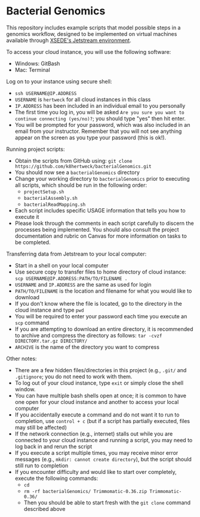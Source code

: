 # Bacterial Genomics

This repository includes example scripts that model possible steps in a genomics workflow, 
designed to be implemented on virtual machines available through 
[XSEDE's Jetstream environment](https://portal.xsede.org/jetstream).

To access your cloud instance, you will use the following software:

* Windows: GitBash
* Mac: Terminal 

Log on to your instance using secure shell:

* `ssh USERNAME@IP.ADDRESS`
* `USERNAME` is `hertweck` for all cloud instances in this class
* `IP.ADDRESS` has been included in an individual email to you personally
* The first time you log in, you will be asked 
`Are you sure you want to continue connecting (yes/no)?`; 
you should type "yes" then hit enter.
* You will be prompted for your password, 
which was also included in an email from your instructor. 
Remember that you will not see anything appear on the screen as you type your password 
(this is ok!).

Running project scripts:

* Obtain the scripts from GitHub using: 
`git clone https://github.com/k8hertweck/bacterialGenomics.git`
* You should now see a `bacterialGenomics` directory
* Change your working directory to `bacterialGenomics` prior to executing all scripts, 
which should be run in the following order:
	* `projectSetup.sh`
	* `bacterialAssembly.sh`
	* `bacterialReadMapping.sh`
* Each script includes specific USAGE information that tells you how to execute it
* Please look through the comments in each script carefully to discern the processes 
being implemented. You should also consult the project documentation and rubric on Canvas 
for more information on tasks to be completed.

Transferring data from Jetstream to your local computer:

* Start in a shell on your local computer
* Use secure copy to transfer files to home directory of cloud instance: 
`scp USERNAME@IP.ADDRESS:PATH/TO/FILENAME .`
* `USERNAME` and `IP.ADDRESS` are the same as used for login
* `PATH/TO/FILENAME` is the location and filename for what you would like to download
* If you don't know where the file is located, go to the directory in the cloud instance 
and type `pwd`
* You will be required to enter your password each time you execute an `scp` command
* If you are attempting to download an entire directory, it is recommended to 
archive and compress the directory as follows: 
`tar -cvzf DIRECTORY.tar.gz DIRECTORY/`
* `ARCHIVE` is the name of the directory you want to compress
	
Other notes:
* There are a few hidden files/directories in this project (e.g., `.git/` and `.gitignore`; 
you do not need to work with them.
* To log out of your cloud instance, type `exit` or simply close the shell window.
* You can have multiple bash shells open at once; it is common to have one open for 
your cloud instance and another to access your local computer
* If you accidentally execute a command and do not want it to run to completion, use 
`control + c` (but if a script has partially executed, files may still be affected)
* If the network connection (e.g., internet) stalls out while you are connected to your 
cloud instance and running a script, you may need to log back in and rerun the script
* If you execute a script multiple times, you may receive minor error messages 
(e.g., `mkdir: cannot create directory`), but the script should still run to completion
* If you encounter difficulty and would like to start over completely, 
execute the following commands:
	* `cd`
	* `rm -rf bacterialGenomics/ Trimmomatic-0.36.zip Trimmomatic-0.36/`
	* Then you should be able to start fresh with the `git clone` command described above
